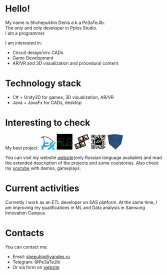 # Hello!
My name is Shchepukhin Denis a.k.a Pe3aTeJlb.  
The only and only developer in Pplos Studio.  
I am a programmer.

I am interested in:
- Сircuit design/circ CADs
- Game Development 
- AR/VR and 3D visualization and procedural content

# Technology stack
- C# + Unity3D for games, 3D visualization, AR/VR
- Java + JavaFx for CADs, desktop

# Interesting to check
My best project:
[<img src="https://github.com/Pe3aTeJlb/Pe3aTeJlb/blob/main/ReadmeResources/LogisimFX/logisimfx_128_.png" width="50" height="50" />](https://github.com/Pe3aTeJlb/LogisimFX)
[<img src="https://github.com/Pe3aTeJlb/Pe3aTeJlb/blob/main/ReadmeResources/ALG/logo.png" width="50" height="50" />](https://github.com/Pe3aTeJlb/Amadey-Logic-Game)
[<img src="https://github.com/Pe3aTeJlb/Pe3aTeJlb/blob/main/ReadmeResources/Not-Tetris/Soviet%20Builder%20logo.png" width="50" height="50" />](https://github.com/Pe3aTeJlb/Not-Tetris)
[<img src="https://github.com/Pe3aTeJlb/Pe3aTeJlb/blob/main/ReadmeResources/Multi-QR-Reader/unnamed.png" width="50" height="50" />](https://github.com/Pe3aTeJlb/Advanced-QR-Reader)
[<img src="https://github.com/Pe3aTeJlb/Pe3aTeJlb/blob/main/ReadmeResources/3D-Model-Viewer/%D0%BB%D0%BE%D0%B3%D0%BE.png" width="50" height="50" />](https://github.com/Pe3aTeJlb/3D-Model-Viewer)  

You can visit my website [website](https://sites.google.com/view/pplosstudio)(only Russian language available) and read the extended description of the projects and some coolstories.
Also check my [youtube](https://www.youtube.com/channel/UCJejCS5n7vCwSNBi7wq8VCw) with demos, gameplays.

# Current activities
Currently I work as an ETL developer on SAS platform.
At the same time, I am improving my qualifications in ML and Data analysis in Samsung Innovation Campus

# Contacts
You can contact me:
- Email: shepuhin@yandex.ru
- Telegram: @Pe3aTeJlb
- Or via form on [website](https://sites.google.com/view/pplosstudio)
